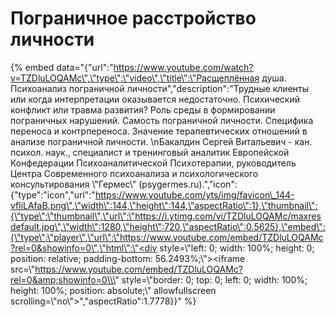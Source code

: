 # Пограничное расстройство личности



{% embed data="{\"url\":\"https://www.youtube.com/watch?v=TZDluLOQAMc\",\"type\":\"video\",\"title\":\"Расщеплённая душа. Психоанализ пограничной личности\",\"description\":\"Трудные клиенты или когда интерпретации оказывается недостаточно. Психический конфликт или травма развития?  Роль среды в формировании пограничных нарушений. Самость пограничной личности. Специфика переноса и контрпереноса. Значение терапевтических отношений в анализе пограничной личности.       \\nБакалдин Сергей Витальевич - кан. психол. наук., специалист и тренинговый аналитик Европейской Конфедерации Психоаналитической Психотерапии, руководитель Центра Современного психоанализа и психологического консультирования \\\"Гермес\\\" \(psygermes.ru\).\",\"icon\":{\"type\":\"icon\",\"url\":\"https://www.youtube.com/yts/img/favicon\_144-vfliLAfaB.png\",\"width\":144,\"height\":144,\"aspectRatio\":1},\"thumbnail\":{\"type\":\"thumbnail\",\"url\":\"https://i.ytimg.com/vi/TZDluLOQAMc/maxresdefault.jpg\",\"width\":1280,\"height\":720,\"aspectRatio\":0.5625},\"embed\":{\"type\":\"player\",\"url\":\"https://www.youtube.com/embed/TZDluLOQAMc?rel=0&showinfo=0\",\"html\":\"<div style=\\\"left: 0; width: 100%; height: 0; position: relative; padding-bottom: 56.2493%;\\\"><iframe src=\\\"https://www.youtube.com/embed/TZDluLOQAMc?rel=0&amp;showinfo=0\\\" style=\\\"border: 0; top: 0; left: 0; width: 100%; height: 100%; position: absolute;\\\" allowfullscreen scrolling=\\\"no\\\"></iframe></div>\",\"aspectRatio\":1.7778}}" %}

